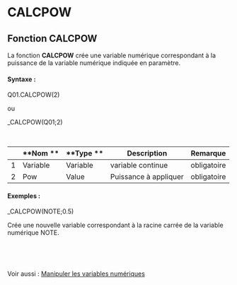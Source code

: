 # CALCPOW

## Fonction CALCPOW

La fonction **CALCPOW** crée une variable numérique correspondant à la puissance de la variable numérique indiquée en paramètre.

#### Syntaxe :&nbsp;

Q01.CALCPOW(2)

ou

\_CALCPOW(Q01;2)

&nbsp;

| &nbsp; | **Nom ** | **Type ** | **Description** | **Remarque** |
| --- | --- | --- | --- | --- |
| &#49; | Variable | Variable | variable continue | obligatoire |
| &#50; | Pow | Value | Puissance à appliquer | obligatoire |


#### Exemples :

\_CALCPOW(NOTE;0.5)

Crée une nouvelle variable correspondant à la racine carrée de la variable numérique NOTE.

&nbsp;

&nbsp;

Voir aussi : [Manipuler les variables numériques](<Manipulerlesvariablesnumeriques1.md>)

